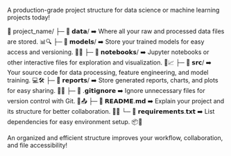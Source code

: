 A production-grade project structure for data science or machine learning projects today! 

📂 project_name/
├─ 📂 𝗱𝗮𝘁𝗮/ ➡️ Where all your raw and processed data files are stored. 📊🔍
├─ 📂 𝗺𝗼𝗱𝗲𝗹𝘀/ ➡️ Store your trained models for easy access and versioning. 🧠💾
├─ 📂 𝗻𝗼𝘁𝗲𝗯𝗼𝗼𝗸𝘀/ ➡️ Jupyter notebooks or other interactive files for exploration and visualization. 📓📈
├─ 📂 𝘀𝗿𝗰/ ➡️ Your source code for data processing, feature engineering, and model training. 💻🛠
├─ 📂 𝗿𝗲𝗽𝗼𝗿𝘁𝘀/ ➡️ Store generated reports, charts, and plots for easy sharing. 📄📌
├─ 📄 .𝗴𝗶𝘁𝗶𝗴𝗻𝗼𝗿𝗲 ➡️ Ignore unnecessary files for version control with Git. 🚫📤
├─ 📄 𝗥𝗘𝗔𝗗𝗠𝗘.𝗺𝗱 ➡️ Explain your project and its structure for better collaboration. 📖🤝
└─ 📄 𝗿𝗲𝗾𝘂𝗶𝗿𝗲𝗺𝗲𝗻𝘁𝘀.𝘁𝘅𝘁 ➡️ List dependencies for easy environment setup. 📦🔧


An organized and efficient structure improves your workflow, collaboration, and file accessibility!
